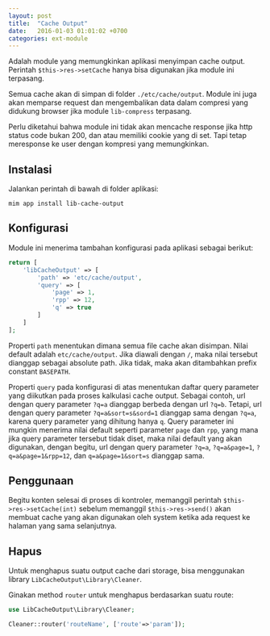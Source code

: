 ```yaml
---
layout: post
title:  "Cache Output"
date:   2016-01-03 01:01:02 +0700
categories: ext-module
---
```


Adalah module yang memungkinkan aplikasi menyimpan cache output. Perintah
`$this->res->setCache` hanya bisa digunakan jika module ini terpasang.

Semua cache akan di simpan di folder `./etc/cache/output`. Module ini juga
akan memparse request dan mengembalikan data dalam compresi yang didukung
browser jika module `lib-compress` terpasang.

Perlu diketahui bahwa module ini tidak akan mencache response jika http status
code bukan 200, dan atau memiliki cookie yang di set. Tapi tetap meresponse ke
user dengan kompresi yang memungkinkan.

## Instalasi

Jalankan perintah di bawah di folder aplikasi:

```
mim app install lib-cache-output
```

## Konfigurasi

Module ini menerima tambahan konfigurasi pada aplikasi sebagai berikut:

```php
return [
    'libCacheOutput' => [
        'path' => 'etc/cache/output',
        'query' => [
            'page' => 1,
            'rpp' => 12,
            'q' => true
        ]
    ]
];
```

Properti `path` menentukan dimana semua file cache akan disimpan. Nilai default
adalah `etc/cache/output`. Jika diawali dengan `/`, maka nilai tersebut dianggap
sebagai absolute path. Jika tidak, maka akan ditambahkan prefix constant `BASEPATH`.

Properti `query` pada konfigurasi di atas menentukan daftar query parameter
yang diikutkan pada proses kalkulasi cache output. Sebagai contoh, url dengan
query parameter `?q=a` dianggap berbeda dengan url `?q=b`. Tetapi, url dengan
query parameter `?q=a&sort=s&sord=1` dianggap sama dengan `?q=a`, karena query
parameter yang dihitung hanya `q`. Query parameter ini mungkin menerima nilai
default seperti parameter `page` dan `rpp`, yang mana jika query parameter tersebut
tidak diset, maka nilai default yang akan digunakan, dengan begitu, url dengan
query parameter `?q=a`, `?q=a&page=1`, `?q=a&page=1&rpp=12`, dan `q=a&page=1&sort=s`
dianggap sama.

## Penggunaan

Begitu konten selesai di proses di kontroler, memanggil perintah `$this->res->setCache(int)`
sebelum memanggil `$this->res->send()` akan membuat cache yang akan digunakan oleh system
ketika ada request ke halaman yang sama selanjutnya.

## Hapus

Untuk menghapus suatu output cache dari storage, bisa menggunakan library `LibCacheOutput\Library\Cleaner`.

Ginakan method `router` untuk menghapus berdasarkan suatu route:

```php
use LibCacheOutput\Library\Cleaner;

Cleaner::router('routeName', ['route'=>'param']);
```